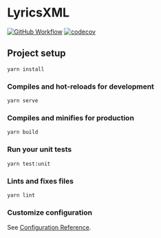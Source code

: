 # LyricsXML

[![GitHub Workflow](https://github.com/cool2645/LyricsXML/workflows/Continuous%20Integration/badge.svg)](https://github.com/cool2645/LyricsXML/actions?query=workflow%3A%22Continuous+Integration%22)
[![codecov](https://codecov.io/gh/cool2645/LyricsXML/branch/master/graph/badge.svg)](https://codecov.io/gh/cool2645/LyricsXML)

## Project setup
```
yarn install
```

### Compiles and hot-reloads for development
```
yarn serve
```

### Compiles and minifies for production
```
yarn build
```

### Run your unit tests
```
yarn test:unit
```

### Lints and fixes files
```
yarn lint
```

### Customize configuration
See [Configuration Reference](https://cli.vuejs.org/config/).
